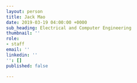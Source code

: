 ```yaml
---
layout: person
title: Jack Mao
date: 2019-03-19 04:00:00 +0000
sub_heading: Electrical and Computer Engineering
thumbnail: ''
role:
- staff
email: ''
linkedin: ''
'': []
published: false

---
```

